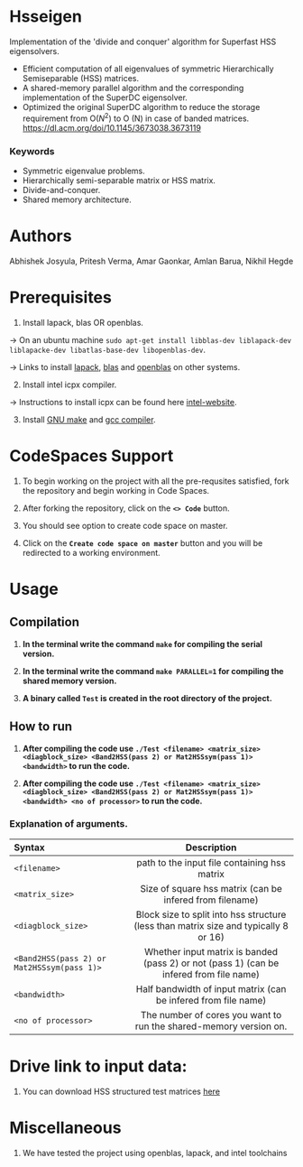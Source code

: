 <!-- # hsseigen
Implementation of the 'divide and conquer' algorithm for Superfast HSS eigensolvers.

#To Run the code </br>
-> make sure you've installed lapack and blas. <a> http://www.netlib.org/lapack/ </a> </br>
-> In ubuntu one can also do `sudo apt-get install libblas-dev liblapack-dev liblapacke-dev` <a>https://askubuntu.com/questions/623578/installing-blas-and-lapack-packages</a></br>
-> `sudo apt install libatlas-base-dev` https://stackoverflow.com/questions/66023082/usr-bin-ld-cannot-find-ldlib-usr-bin-ld-cannot-find-lcblas-usr-bin-ld-ca <br/>
**TO RUN Programs** <br/>
-> **Make sure you've created a directory name `obj` in the project** <br/>
-> **In the terminal write the command `make` for compiling and creating all the object files** </br>
-> **after compiling the code use `./Test <filename> <matrix_size> <diagblock_size> <Band2HSS(pass 2) or Mat2HSSsym(pass 1)> <bandwidth>` to run the code**</br>
-> **by default Mat2HSSsym is used.** -->

# Hsseigen
Implementation of the 'divide and conquer' algorithm for Superfast HSS eigensolvers.

- Efficient computation of all eigenvalues of symmetric Hierarchically Semiseparable (HSS) matrices.
- A shared-memory parallel algorithm and the corresponding implementation of the SuperDC eigensolver.
- Optimized the original SuperDC algorithm to reduce the storage requirement from O($N^2$) to O (N) in case of banded matrices.
https://dl.acm.org/doi/10.1145/3673038.3673119
### Keywords

- Symmetric eigenvalue problems.
- Hierarchically semi-separable matrix or HSS matrix.
- Divide-and-conquer.
- Shared memory architecture.

# Authors

Abhishek Josyula, Pritesh Verma, Amar Gaonkar,
Amlan Barua, Nikhil Hegde

# Prerequisites

1. Install lapack, blas OR openblas.

$\rightarrow$ On an ubuntu machine `sudo apt-get install libblas-dev liblapack-dev liblapacke-dev libatlas-base-dev libopenblas-dev`.

$\rightarrow$ Links to install [lapack](https://netlib.org/lapack/), [blas](https://netlib.org/blas/) and [openblas](https://www.openblas.net/) on other systems.

2. Install intel icpx compiler.

$\rightarrow$ Instructions to install icpx can be found here [intel-website](https://www.intel.com/content/www/us/en/developer/tools/oneapi/dpc-compiler.html).

3. Install [GNU make](https://www.gnu.org/software/make/) and [gcc compiler](https://gcc.gnu.org/).

# CodeSpaces Support

1. To begin working on the project with all the pre-requsites satisfied, fork the repository and begin working in Code Spaces.

2. After forking the repository, click on the **`<> Code`** button.

3. You should see option to create code space on master.

4. Click on the **`Create code space on master`** button and you will be redirected to a working environment.

# Usage 

## Compilation

1. **In the terminal write the command `make` for compiling the serial version.**

2. **In the terminal write the command `make PARALLEL=1` for compiling the shared memory version.**

3. **A binary called `Test` is created in the root directory of the project.**


## How to run
1. **After compiling the code use `./Test <filename> <matrix_size> <diagblock_size> <Band2HSS(pass 2) or Mat2HSSsym(pass 1)> <bandwidth>` to run the code.**

2. **After compiling the code use `./Test <filename> <matrix_size> <diagblock_size> <Band2HSS(pass 2) or Mat2HSSsym(pass 1)> <bandwidth> <no of processor>` to run the code.**


### Explanation of arguments.

| Syntax       $~~~~~~~~~~~~~~~~~~~~~~~~~$  | Description |
| :---                                      |    :----:   |
| `<filename>`                              | path to the input file containing hss matrix|
| `<matrix_size>`                           | Size of square hss matrix (can be infered from filename) |
| `<diagblock_size>`                        | Block size to split into hss structure (less than matrix size and typically 8 or 16)|
| `<Band2HSS(pass 2) or Mat2HSSsym(pass 1)>`| Whether input matrix is banded (pass 2) or not (pass 1) (can be infered from file name)|
| `<bandwidth>`                             | Half bandwidth of input matrix (can be infered from file name)|
| `<no of processor>`                       | The number of cores you want to run the shared-memory version on.|



# Drive link to input data:

1. You can download HSS structured test matrices [here](https://drive.google.com/drive/folders/1Qs-U8bQf_apAt8LKpTy5IX-W5Y0RBPGk)

# Miscellaneous

1. We have tested the project using openblas, lapack, and intel toolchains
